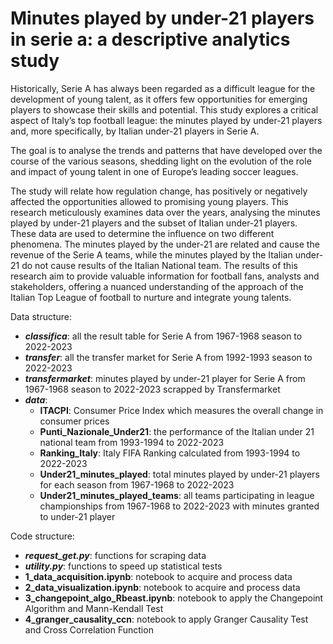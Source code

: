 # Minutes played by under-21 players in serie a: a descriptive analytics study
Historically, Serie A has always been regarded as a difficult league for the development of young talent, as it offers few opportunities for emerging players to showcase their skills and potential. 
This study explores a critical aspect of Italy’s top football league: the minutes played by under-21 players and, more specifically, by Italian under-21 players in Serie A. 

The goal is to analyse the trends and patterns that have developed over the course of the various seasons, shedding light on the evolution of the role and impact of young talent in one of Europe’s leading soccer leagues.

The study will relate how regulation change, has positively or negatively affected the opportunities allowed to promising young players. This research meticulously examines data over the years, analysing the minutes played by under-21 players and the subset of Italian under-21 players. These data are used to determine the influence on two different phenomena. The minutes played by the under-21 are related and cause the revenue of the Serie A teams, while the minutes played by the Italian under-21 do not cause results of the Italian National
team.
The results of this research aim to provide valuable information for football fans, analysts and stakeholders, offering a nuanced understanding of the approach of the Italian Top League of football to nurture and integrate young talents.

Data structure:
  * ***classifica***: all the result table for Serie A from 1967-1968 season to 2022-2023
  * ***transfer***: all the transfer market for Serie A from 1992-1993 season to 2022-2023
  * ***transfermarket***: minutes played by under-21 player for Serie A from 1967-1968 season to 2022-2023 scrapped by Transfermarket
  * ***data***:
    * **ITACPI**: Consumer Price Index which measures the overall change in consumer prices
    * **Punti_Nazionale_Under21**:  the performance of the Italian under 21 national team from 1993-1994 to 2022-2023
    * **Ranking_Italy**: Italy FIFA Ranking calculated from 1993-1994 to 2022-2023
    * **Under21_minutes_played**: total minutes played by under-21 players for each season from 1967-1968 to 2022-2023
    * **Under21_minutes_played_teams**: all teams participating in league championships from 1967-1968 to 2022-2023 with minutes granted to under-21 player

Code structure:
  * ***request_get.py***: functions for scraping data
  * ***utility.py***: functions to speed up statistical tests
  * **1_data_acquisition.ipynb**: notebook to acquire and process data
  * **2_data_visualization.ipynb**: notebook to acquire and process data
  * **3_changepoint_algo_Rbeast.ipynb**: notebook to apply the Changepoint Algorithm and Mann-Kendall Test
  * **4_granger_causality_ccn**: notebook to apply Granger Causality Test and Cross Correlation Function

